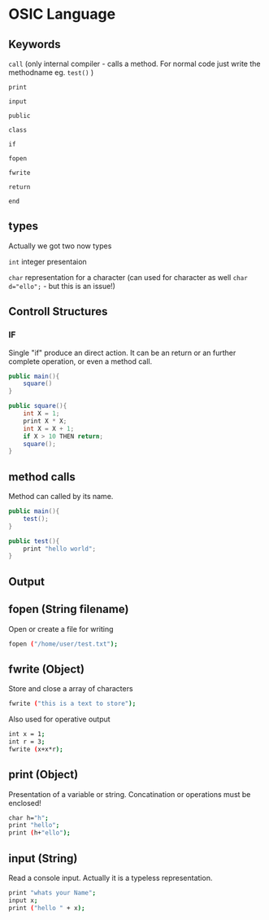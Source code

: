 # OSIC Language

## Keywords
`call` (only internal compiler - calls a method. For normal code just write the methodname eg. `test()` )

`print`

`input`

`public`

`class`

`if`

`fopen`

`fwrite`

`return`

`end`

## types
Actually we got two now types

`int` integer presentaion

`char` representation for a character (can used for character as well `char d="ello";` - but this is an issue!) 

## Controll Structures

### IF
Single "if" produce an direct action. It can be an return or an further complete operation, or even a method call.
```java
public main(){
    square()
}

public square(){
    int X = 1;
    print X * X;
    int X = X + 1;
    if X > 10 THEN return;
    square();
}
```

## method calls
Method can called by its name.
```java
public main(){
    test();
}

public test(){
    print "hello world";
}
```

## Output

## fopen (String filename)
Open or create a file for writing
```sh
fopen ("/home/user/test.txt");
```

## fwrite (Object)
Store and close a array of characters
```sh
fwrite ("this is a text to store");
```
Also used for operative output
```sh
int x = 1;
int r = 3;
fwrite (x+x*r);
```

## print (Object)
Presentation of a variable or string.
Concatination or operations must be enclosed!
```sh
char h="h";
print "hello";
print (h+"ello");
```

## input (String)
Read a console input.
Actually it is a typeless representation.
```sh
print "whats your Name";
input x;
print ("hello " + x); 
```
